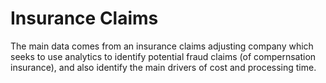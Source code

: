 # Insurance Claims

The main data comes from an insurance claims adjusting company which seeks to use analytics to identify potential fraud claims (of compernsation insurance), and also identify the main drivers of cost and processing time. 

